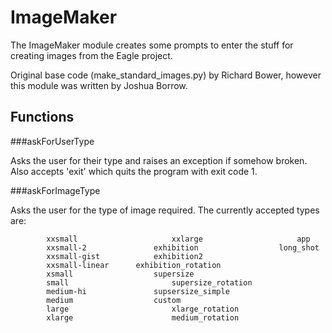ImageMaker
==========

The ImageMaker module creates some prompts to enter the stuff for creating images from the Eagle project.

Original base code (make_standard_images.py) by Richard Bower, however
this module was written by Joshua Borrow.

Functions
--------

###askForUserType

Asks the user for their type and raises an exception if somehow
broken. Also accepts 'exit' which quits the program with exit code 1.

###askForImageType

Asks the user for the type of image required. The currently accepted
types are:
```
		xxsmall 				    xxlarge 					app
		xxsmall-2 				exhibition  				long_shot
		xxsmall-gist 			exhibition2
		xxsmall-linear 	   	exhibition_rotation
		xsmall 					supersize
		small					    supersize_rotation
		medium-hi 				supsersize_simple
		medium 					custom
		large 					    xlarge_rotation
		xlarge 				   	    medium_rotation
```

